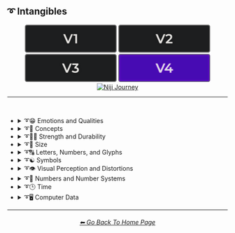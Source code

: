 <h2>➰ Intangibles</h2>

<div align="center">

[<img src="/Images/Repo_Parts/Buttons/Version_Buttons/button_version_V1_inactive.webp?raw=true" alt="MidJourney V1" height="64" />](/Pages/MJ_V1/Style_Pages/Sphere/Intangibles.md)
[<img src="/Images/Repo_Parts/Buttons/Version_Buttons/button_version_V2_inactive.webp?raw=true" alt="MidJourney V2" height="64" />](/Pages/MJ_V2/Style_Pages/Sphere/Intangibles.md)
[<img src="/Images/Repo_Parts/Buttons/Version_Buttons/button_version_V3_inactive.webp?raw=true" alt="MidJourney V3" height="64" />](/Pages/MJ_V3/Style_Pages/Just_The_Style/Intangibles.md)
[<img src="/Images/Repo_Parts/Buttons/Version_Buttons/button_version_V4_active.webp?raw=true" alt="MidJourney V4" height="64" />](/Pages/MJ_V4/Style_Pages/Just_The_Style/Intangibles.md)
<br>
[<img src="/Images/Repo_Parts/Buttons/Version_Buttons/button_version_niji_inactive_full.webp?raw=true" alt="Niji Journey" height="64" />](/Pages/Niji_Journey/Niji_V4/Style_Pages/Intangibles.md)


</div>

<hr>
<br>


- <details><summary>➰😁 Emotions and Qualities</summary><p><div align="center">

	| Happy | Happy Accidents | Joyful |
	| :-: | :-: | :-: |
	| <img src="/Images/MJ_V4/V4_Alpha_3.5/Midjourney_Styles/Happy.webp?raw=true" width="256" /> | <img src="/Images/MJ_V4/V4_Alpha_3.5/Midjourney_Styles/Happy_Accidents.webp?raw=true" width="256" /> | <img src="/Images/MJ_V4/V4_Alpha_3.5/Midjourney_Styles/Joyful.webp?raw=true" width="256" /> |
	
	<br>

	| Excited | Euphoric | Love |
	| :-: | :-: | :-: |
	| <img src="/Images/MJ_V4/V4_Alpha_3.5/Midjourney_Styles/Excited.webp?raw=true" width="256" /> | <img src="/Images/MJ_V4/V4_Alpha_3.5/Midjourney_Styles/Euphoric.webp?raw=true" width="256" /> | <img src="/Images/MJ_V4/V4_Alpha_3.5/Midjourney_Styles/Love.webp?raw=true" width="256" /> |

	<br>
	
	| Sad | Lonely | Depressing |
	| :-: | :-: | :-: |
	| <img src="/Images/MJ_V4/V4_Alpha_3.5/Midjourney_Styles/Sad.webp?raw=true" width="256" /> | <img src="/Images/MJ_V4/V4_Alpha_3.5/Midjourney_Styles/Lonely.webp?raw=true" width="256" /> | <img src="/Images/MJ_V4/V4_Alpha_3.5/Midjourney_Styles/Depressing.webp?raw=true" width="256" /> |
	
	<br>
	
	| Cheerful | Surprise |
	| :-: | :-: |
	| <img src="/Images/MJ_V4/V4_Alpha_3.5/Midjourney_Styles/Cheerful.webp?raw=true" width="256" /> | <img src="/Images/MJ_V4/V4_Alpha_3.5/Midjourney_Styles/Surprise.webp?raw=true" width="256" /> |

	<br>

	| Emotion | Emotional |
	| :-: | :-: |
	| <img src="/Images/MJ_V4/V4_Alpha_3.5/Midjourney_Styles/Emotion.webp?raw=true" width="256" /> | <img src="/Images/MJ_V4/V4_Alpha_3.5/Midjourney_Styles/Emotional.webp?raw=true" width="256" /> |

	<br>
	
	| Intense | Freaky |
	| :-: | :-: |
	| <img src="/Images/MJ_V4/V4_Alpha_3.5/Midjourney_Styles/Intense.webp?raw=true" width="256" /> | <img src="/Images/MJ_V4/V4_Alpha_3.5/Midjourney_Styles/Freaky.webp?raw=true" width="256" /> |

	<br>
	
	| Clever | Brilliant | Intelligent |
	| :-: | :-: | :-: |
	| <img src="/Images/MJ_V4/V4_Alpha_3.5/Midjourney_Styles/Clever.webp?raw=true" width="256" /> | <img src="/Images/MJ_V4/V4_Alpha_3.5/Midjourney_Styles/Brilliant.webp?raw=true" width="256" /> | <img src="/Images/MJ_V4/V4_Alpha_3.5/Midjourney_Styles/Intelligent.webp?raw=true" width="256" /> |

	<br>

	| Whimsical |
	| :-: |
	| <img src="/Images/MJ_V4/V4_Alpha_3.5/Midjourney_Styles/Whimsical.webp?raw=true" width="256" /> |
	
	<br>
	
	| Pleasing | Evocative |
	| :-: | :-: |
	| <img src="/Images/MJ_V4/V4_Alpha_3.5/Midjourney_Styles/Pleasing.webp?raw=true" width="256" /> | <img src="/Images/MJ_V4/V4_Alpha_3.5/Midjourney_Styles/Evocative.webp?raw=true" width="256" /> |

	<br>

	| Angry | Dangerous |
	| :-: | :-: |
	| <img src="/Images/MJ_V4/V4_Alpha_3.5/Midjourney_Styles/Angry.webp?raw=true" width="256" /> | <img src="/Images/MJ_V4/V4_Alpha_3.5/Midjourney_Styles/Dangerous.webp?raw=true" width="256" /> |

	<br>

	| Angelic | Good | Heavenly |
	| :-: | :-: | :-: |
	| <img src="/Images/MJ_V4/V4_Alpha_3.5/Midjourney_Styles/Angelic.webp?raw=true" width="256" /> | <img src="/Images/MJ_V4/V4_Alpha_3.5/Midjourney_Styles/Good.webp?raw=true" width="256" /> | <img src="/Images/MJ_V4/V4_Alpha_3.5/Midjourney_Styles/Heavenly.webp?raw=true" width="256" /> |

	<br>

	| Evil | Diabolic | Demonic |
	| :-: | :-: | :-: |
	| <img src="/Images/MJ_V4/V4_Alpha_3.5/Midjourney_Styles/Evil.webp?raw=true" width="256" /> | <img src="/Images/MJ_V4/V4_Alpha_3.5/Midjourney_Styles/Diabolic.webp?raw=true" width="256" /> | <img src="/Images/MJ_V4/V4_Alpha_3.5/Midjourney_Styles/Demonic.webp?raw=true" width="256" /> |

	<br>

	| Corrupt | Corrupted |
	| :-: | :-: |
	| <img src="/Images/MJ_V4/V4_Alpha_3.5/Midjourney_Styles/Corrupt.webp?raw=true" width="256" /> | <img src="/Images/MJ_V4/V4_Alpha_3.5/Midjourney_Styles/Corrupted.webp?raw=true" width="256" /> |

	<br>
	
	| God | Devil |
	| :-: | :-: |
	| <img src="/Images/MJ_V4/V4_Alpha_3.5/Midjourney_Styles/God.webp?raw=true" width="256" /> | <img src="/Images/MJ_V4/V4_Alpha_3.5/Midjourney_Styles/Devil.webp?raw=true" width="256" /> |

	<br>

	| Benevolent | Malevolent |
	| :-: | :-: |
	| <img src="/Images/MJ_V4/V4_Alpha_3.5/Midjourney_Styles/Benevolent.webp?raw=true" width="256" /> | <img src="/Images/MJ_V4/V4_Alpha_3.5/Midjourney_Styles/Malevolent.webp?raw=true" width="256" /> |

	<br>
	
	| Troubled | Cringey |
	| :-: | :-: |
	| <img src="/Images/MJ_V4/V4_Alpha_3.5/Midjourney_Styles/Troubled.webp?raw=true" width="256" /> | <img src="/Images/MJ_V4/V4_Alpha_3.5/Midjourney_Styles/Cringey.webp?raw=true" width="256" /> |

	<br>

	| Creepy | Horror | Frightened |
	| :-: | :-: | :-: |
	| <img src="/Images/MJ_V4/V4_Alpha_3.5/Midjourney_Styles/Creepy.webp?raw=true" width="256" /> | <img src="/Images/MJ_V4/V4_Alpha_3.5/Midjourney_Styles/Horror.webp?raw=true" width="256" /> | <img src="/Images/MJ_V4/V4_Alpha_3.5/Midjourney_Styles/Frightened.webp?raw=true" width="256" /> |

	<br>

	| Spooky | Haunting |
	| :-: | :-: |
	| <img src="/Images/MJ_V4/V4_Alpha_3.6/Midjourney_Styles/Spooky.webp?raw=true" width="256" /> | <img src="/Images/MJ_V4/V4_Alpha_3.6/Midjourney_Styles/Haunting.webp?raw=true" width="256" /> |
	
	<br>
	
	| Soulful | Sublime | Ideal |
	| :-: | :-: | :-: |
	| <img src="/Images/MJ_V4/V4_Alpha_3.5/Midjourney_Styles/Soulful.webp?raw=true" width="256" /> | <img src="/Images/MJ_V4/V4_Alpha_3.5/Midjourney_Styles/Sublime.webp?raw=true" width="256" /> | <img src="/Images/MJ_V4/V4_Alpha_3.5/Midjourney_Styles/Ideal.webp?raw=true" width="256" /> |

	<br>

	| Luscious | Consumable |
	| :-: | :-: |
	| <img src="/Images/MJ_V4/V4_Alpha_3.5/Midjourney_Styles/Luscious.webp?raw=true" width="256" /> | <img src="/Images/MJ_V4/V4_Alpha_3.5/Midjourney_Styles/Consumable.webp?raw=true" width="256" /> |

	<br>
	
	| Cute |
	| :-: |
	| <img src="/Images/MJ_V4/V4_Alpha_3.5/Midjourney_Styles/Cute.webp?raw=true" width="256" /> |

	</div></p></details>


- <details><summary>➰🧠 Concepts</summary><p><div align="center">

	| Concept | Conceptual | Number |
	| :-: | :-: | :-: |
	| <img src="/Images/MJ_V4/V4_Alpha_3.5/Midjourney_Styles/Concept.webp?raw=true" width="256" /> | <img src="/Images/MJ_V4/V4_Alpha_3.5/Midjourney_Styles/Conceptual.webp?raw=true" width="256" /> | <img src="/Images/MJ_V4/V4_Alpha_3.5/Midjourney_Styles/Number.webp?raw=true" width="256" /> |

	<br>

	| Infused | Refreshing | Essence |
	| :-: | :-: | :-: |
	| <img src="/Images/MJ_V4/V4_Alpha_3.5/Midjourney_Styles/Infused.webp?raw=true" width="256" /> | <img src="/Images/MJ_V4/V4_Alpha_3.5/Midjourney_Styles/Refreshing.webp?raw=true" width="256" /> | <img src="/Images/MJ_V4/V4_Alpha_3.5/Midjourney_Styles/Essence.webp?raw=true" width="256" /> |
	
	<br>
	
	| Esoteric | Supersonic | Magnetic |
	| :-: | :-: | :-: |
	| <img src="/Images/MJ_V4/V4_Alpha_3.5/Midjourney_Styles/Esoteric.webp?raw=true" width="256" /> | <img src="/Images/MJ_V4/V4_Alpha_3.5/Midjourney_Styles/Supersonic.webp?raw=true" width="256" /> | <img src="/Images/MJ_V4/V4_Alpha_3.5/Midjourney_Styles/Magnetic.webp?raw=true" width="256" /> |

	<br>

	| Significant | Insanity |
	| :-: | :-: |
	| <img src="/Images/MJ_V4/V4_Alpha_3.5/Midjourney_Styles/Significant.webp?raw=true" width="256" /> | <img src="/Images/MJ_V4/V4_Alpha_3.5/Midjourney_Styles/Insanity.webp?raw=true" width="256" /> |

	<br>

	| Void |
	| :-: |
	| <img src="/Images/MJ_V4/V4_Alpha_3.5/Midjourney_Styles/Void.webp?raw=true" width="256" /> |
	
	<br>
	
	| Theme |
	| :-: |
	| <img src="/Images/MJ_V4/V4_Alpha_3.5/Midjourney_Styles/Theme.webp?raw=true" width="256" /> |

	<br>

	| Neural | Bleak | Barren |
	| :-: | :-: | :-: |
	| <img src="/Images/MJ_V4/V4_Alpha_3.5/Midjourney_Styles/Neural.webp?raw=true" width="256" /> | <img src="/Images/MJ_V4/V4_Alpha_3.5/Midjourney_Styles/Bleak.webp?raw=true" width="256" /> | <img src="/Images/MJ_V4/V4_Alpha_3.5/Midjourney_Styles/Barren.webp?raw=true" width="256" /> |
	
	<br>

	| Eerie | Vast |
	| :-: | :-: |
	| <img src="/Images/MJ_V4/V4_Alpha_3.5/Midjourney_Styles/Eerie.webp?raw=true" width="256" /> | <img src="/Images/MJ_V4/V4_Alpha_3.5/Midjourney_Styles/Vast.webp?raw=true" width="256" /> |
	
	<br>

	| Nothing | Something |
	| :-: | :-: |
	| <img src="/Images/MJ_V4/V4_Alpha_3.5/Midjourney_Styles/Nothing.webp?raw=true" width="256" /> | <img src="/Images/MJ_V4/V4_Alpha_3.5/Midjourney_Styles/Something.webp?raw=true" width="256" /> |
	
	<br>
	
	| Anything | Everything |
	| :-: | :-: |
	| <img src="/Images/MJ_V4/V4_Alpha_3.5/Midjourney_Styles/Anything.webp?raw=true" width="256" /> | <img src="/Images/MJ_V4/V4_Alpha_3.5/Midjourney_Styles/Everything.webp?raw=true" width="256" /> |

	<br>

	| Someone | Somebody |
	| :-: | :-: |
	| <img src="/Images/MJ_V4/V4_Alpha_3.5/Midjourney_Styles/Someone.webp?raw=true" width="256" /> | <img src="/Images/MJ_V4/V4_Alpha_3.5/Midjourney_Styles/Somebody.webp?raw=true" width="256" /> |

	<br>

	| No-one | Nobody |
	| :-: | :-: |
	| <img src="/Images/MJ_V4/V4_Alpha_3.5/Midjourney_Styles/No-one.webp?raw=true" width="256" /> | <img src="/Images/MJ_V4/V4_Alpha_3.5/Midjourney_Styles/Nobody.webp?raw=true" width="256" /> |

	<br>

	| Anyone | Anybody |
	| :-: | :-: |
	| <img src="/Images/MJ_V4/V4_Alpha_3.5/Midjourney_Styles/Anyone.webp?raw=true" width="256" /> | <img src="/Images/MJ_V4/V4_Alpha_3.5/Midjourney_Styles/Anybody.webp?raw=true" width="256" /> |

	<br>
	
	| Forms | Freaky-Forms |
	| :-: | :-: |
	| <img src="/Images/MJ_V4/V4_Alpha_3.5/Midjourney_Styles/Forms.webp?raw=true" width="256" /> | <img src="/Images/MJ_V4/V4_Alpha_3.5/Midjourney_Styles/Freaky-Forms.webp?raw=true" width="256" /> |

	<br>
	
	| Unknown | Untitled |
	| :-: | :-: |
	| <img src="/Images/MJ_V4/V4_Alpha_3.5/Midjourney_Styles/Unknown.webp?raw=true" width="256" /> | <img src="/Images/MJ_V4/V4_Alpha_3.5/Midjourney_Styles/Untitled.webp?raw=true" width="256" /> |
	
	<br>
	
	| Example | Instance | Incarnation |
	| :-: | :-: | :-: |
	| <img src="/Images/MJ_V4/V4_Alpha_3.5/Midjourney_Styles/Example.webp?raw=true" width="256" /> | <img src="/Images/MJ_V4/V4_Alpha_3.5/Midjourney_Styles/Instance.webp?raw=true" width="256" /> | <img src="/Images/MJ_V4/V4_Alpha_3.5/Midjourney_Styles/Incarnation.webp?raw=true" width="256" /> |
	
	<br>
	
	| Multifarious | Diverse |
	| :-: | :-: |
	| <img src="/Images/MJ_V4/V4_Alpha_3.5/Midjourney_Styles/Multifarious.webp?raw=true" width="256" /> | <img src="/Images/MJ_V4/V4_Alpha_3.5/Midjourney_Styles/Diverse.webp?raw=true" width="256" /> |

	<br>
	
	| Feng Shui | Perfectionism | OCD |
	| :-: | :-: | :-: |
	| <img src="/Images/MJ_V4/V4_Alpha_3.5/Midjourney_Styles/Feng_Shui.webp?raw=true" width="256" /> | <img src="/Images/MJ_V4/V4_Alpha_3.5/Midjourney_Styles/Perfectionism.webp?raw=true" width="256" /> | <img src="/Images/MJ_V4/V4_Alpha_3.5/Midjourney_Styles/OCD.webp?raw=true" width="256" /> |
	
	<br>

	| Knolling | Organized | Sorted |
	| :-: | :-: | :-: |
	| <img src="/Images/MJ_V4/V4_Alpha_3.5/Midjourney_Styles/Knolling.webp?raw=true" width="256" /> | <img src="/Images/MJ_V4/V4_Alpha_3.5/Midjourney_Styles/Organized.webp?raw=true" width="256" /> | <img src="/Images/MJ_V4/V4_Alpha_3.5/Midjourney_Styles/Sorted.webp?raw=true" width="256" /> |

	<br>

	| Neat | Tidy | Archive |
	| :-: | :-: | :-: |
	| <img src="/Images/MJ_V4/V4_Alpha_3.5/Midjourney_Styles/Neat.webp?raw=true" width="256" /> | <img src="/Images/MJ_V4/V4_Alpha_3.5/Midjourney_Styles/Tidy.webp?raw=true" width="256" /> | <img src="/Images/MJ_V4/V4_Alpha_3.5/Midjourney_Styles/Archive.webp?raw=true" width="256" /> |

	<br>
	
	| Random | Technique |
	| :-: | :-: |
	| <img src="/Images/MJ_V4/V4_Alpha_3.5/Midjourney_Styles/Random.webp?raw=true" width="256" /> | <img src="/Images/MJ_V4/V4_Alpha_3.5/Midjourney_Styles/Technique.webp?raw=true" width="256" /> |

	<br>

	| Array | Flexible | Upside-Down |
	| :-: | :-: | :-: |
	| <img src="/Images/MJ_V4/V4_Alpha_3.5/Midjourney_Styles/Array.webp?raw=true" width="256" /> | <img src="/Images/MJ_V4/V4_Alpha_3.5/Midjourney_Styles/Flexible.webp?raw=true" width="256" /> | <img src="/Images/MJ_V4/V4_Alpha_3.5/Midjourney_Styles/Upside-Down.webp?raw=true" width="256" /> |

	<br>
	
	| Chiral | Chirality | Ambidextrous |
	| :-: | :-: | :-: |
	| <img src="/Images/MJ_V4/V4_Alpha_3.5/Midjourney_Styles/Chiral.webp?raw=true" width="256" /> | <img src="/Images/MJ_V4/V4_Alpha_3.5/Midjourney_Styles/Chirality.webp?raw=true" width="256" /> | <img src="/Images/MJ_V4/V4_Alpha_3.5/Midjourney_Styles/Ambidextrous.webp?raw=true" width="256" /> |
	
	<br>
	
	| Continuity | Paradigm |
	| :-: | :-: |
	| <img src="/Images/MJ_V4/V4_Alpha_3.5/Midjourney_Styles/Continuity.webp?raw=true" width="256" /> | <img src="/Images/MJ_V4/V4_Alpha_3.5/Midjourney_Styles/Paradigm.webp?raw=true" width="256" /> |

	<br>
	
	| Representation | Manifestation | Indication |
	| :-: | :-: | :-: |
	| <img src="/Images/MJ_V4/V4_Alpha_3.5/Midjourney_Styles/Representation.webp?raw=true" width="256" /> | <img src="/Images/MJ_V4/V4_Alpha_3.5/Midjourney_Styles/Manifestation.webp?raw=true" width="256" /> | <img src="/Images/MJ_V4/V4_Alpha_3.5/Midjourney_Styles/Indication.webp?raw=true" width="256" /> |
	
	<br>
	
	| Embodiment | Quintessence | Apotheosis |
	| :-: | :-: | :-: |
	| <img src="/Images/MJ_V4/V4_Alpha_3.5/Midjourney_Styles/Embodiment.webp?raw=true" width="256" /> | <img src="/Images/MJ_V4/V4_Alpha_3.5/Midjourney_Styles/Quintessence.webp?raw=true" width="256" /> | <img src="/Images/MJ_V4/V4_Alpha_3.5/Midjourney_Styles/Apotheosis.webp?raw=true" width="256" /> |

	<br>
	
	| Kinetic |
	| :-: |
	| <img src="/Images/MJ_V4/V4_Alpha_3.5/Midjourney_Styles/Kinetic.webp?raw=true" width="256" /> |

	<br>

	| Muted | Silence |
	| :-: | :-: |
	| <img src="/Images/MJ_V4/V4_Alpha_3.5/Midjourney_Styles/Muted.webp?raw=true" width="256" /> | <img src="/Images/MJ_V4/V4_Alpha_3.5/Midjourney_Styles/Silence.webp?raw=true" width="256" /> |

	<br>
	
	| Secret | Secretive |
	| :-: | :-: |
	| <img src="/Images/MJ_V4/V4_Alpha_3.5/Midjourney_Styles/Secret.webp?raw=true" width="256" /> | <img src="/Images/MJ_V4/V4_Alpha_3.5/Midjourney_Styles/Secretive.webp?raw=true" width="256" /> |

	<br>

	| Ambiguous Image | Bayer Matrix |
	| :-: | :-: |
	| <img src="/Images/MJ_V4/V4_Alpha_3.5/Midjourney_Styles/Ambiguous_Image.webp?raw=true" width="256" /> | <img src="/Images/MJ_V4/V4_Alpha_3.5/Midjourney_Styles/Bayer_Matrix.webp?raw=true" width="256" /> |

	<br>

	| Beginning | End | Extended |
    | :-: | :-: | :-: |
    | <img src="/Images/MJ_V4/V4_Alpha_3.5/Midjourney_Styles/Beginning.webp?raw=true" width="256" /> | <img src="/Images/MJ_V4/V4_Alpha_3.5/Midjourney_Styles/End.webp?raw=true" width="256" /> | <img src="/Images/MJ_V4/V4_Alpha_3.5/Midjourney_Styles/Extended.webp?raw=true" width="256" /> |

	<br>

	| Life | Death | Purgatory |
	| :-: | :-: | :-: |
	| <img src="/Images/MJ_V4/V4_Alpha_3.5/Midjourney_Styles/Life.webp?raw=true" width="256" /> | <img src="/Images/MJ_V4/V4_Alpha_3.5/Midjourney_Styles/Death.webp?raw=true" width="256" /> | <img src="/Images/MJ_V4/V4_Alpha_3.5/Midjourney_Styles/Purgatory.webp?raw=true" width="256" /> |

	<br>

	| Mind | Ego | Egodeath |
	| :-: | :-: | :-: |
	| <img src="/Images/MJ_V4/V4_Alpha_3.5/Midjourney_Styles/Mind.webp?raw=true" width="256" /> | <img src="/Images/MJ_V4/V4_Alpha_3.5/Midjourney_Styles/Ego.webp?raw=true" width="256" /> | <img src="/Images/MJ_V4/V4_Alpha_3.5/Midjourney_Styles/Egodeath.webp?raw=true" width="256" /> |

	<br>

	| Paradox | Cryptic |
	| :-: | :-: |
	|<img src="/Images/MJ_V4/V4_Alpha_3.5/Midjourney_Styles/Paradox.webp?raw=true" width="256" /> | <img src="/Images/MJ_V4/V4_Alpha_3.5/Midjourney_Styles/Cryptic.webp?raw=true" width="256" /> |

	<br>

	| Modified | Modification | Manipulation |
	| :-: | :-: | :-: |
	| <img src="/Images/MJ_V4/V4_Alpha_3.5/Midjourney_Styles/Modified.webp?raw=true" width="256" /> | <img src="/Images/MJ_V4/V4_Alpha_3.5/Midjourney_Styles/Modification.webp?raw=true" width="256" /> | <img src="/Images/MJ_V4/V4_Alpha_3.5/Midjourney_Styles/Manipulation.webp?raw=true" width="256" /> |
	
	<br>
	
	| Alterations |
	| :-: |
	| <img src="/Images/MJ_V4/V4_Alpha_3.5/Midjourney_Styles/Alterations.webp?raw=true" width="256" /> |

	<br>
	
	| Miscellaneous | Experimental |
	| :-: | :-: |
	| <img src="/Images/MJ_V4/V4_Alpha_3.5/Midjourney_Styles/Miscellaneous.webp?raw=true" width="256" /> | <img src="/Images/MJ_V4/V4_Alpha_3.5/Midjourney_Styles/Experimental.webp?raw=true" width="256" /> |
	
	<br>
	
	| Aspect | Ratio | Aspect Ratio |
	| :-: | :-: | :-: |
	| <img src="/Images/MJ_V4/V4_Alpha_3.5/Midjourney_Styles/Aspect.webp?raw=true" width="256" /> | <img src="/Images/MJ_V4/V4_Alpha_3.5/Midjourney_Styles/Ratio.webp?raw=true" width="256" /> | <img src="/Images/MJ_V4/V4_Alpha_3.5/Midjourney_Styles/Aspect_Ratio.webp?raw=true" width="256" /> |
	
	<br>

	| Physics | Wafting |
	| :-: | :-: |
	| <img src="/Images/MJ_V4/V4_Alpha_3.5/Midjourney_Styles/Physics.webp?raw=true" width="256" /> | <img src="/Images/MJ_V4/V4_Alpha_3.5/Midjourney_Styles/Wafting.webp?raw=true" width="256" /> |

	<br>

	| System | Prompt |
	| :-: | :-: |
	| <img src="/Images/MJ_V4/V4_Alpha_3.5/Midjourney_Styles/System.webp?raw=true" width="256" /> | <img src="/Images/MJ_V4/V4_Alpha_3.5/Midjourney_Styles/Prompt.webp?raw=true" width="256" /> |

    <br>

    | Sinusoid | Summation |
    | :-: | :-: |
    | <img src="/Images/MJ_V4/V4_Alpha_3.5/Midjourney_Styles/Sinusoid.webp?raw=true" width="256" /> | <img src="/Images/MJ_V4/V4_Alpha_3.5/Midjourney_Styles/Summation.webp?raw=true" width="256" /> |

    <br>

    | Destructive | Abrasion |
    | :-: | :-: |
    | <img src="/Images/MJ_V4/V4_Alpha_3.5/Midjourney_Styles/Destructive.webp?raw=true" width="256" /> | <img src="/Images/MJ_V4/V4_Alpha_3.5/Midjourney_Styles/Abrasion.webp?raw=true" width="256" /> |

    <br>

    | Obstructed | Convergence |
    | :-: | :-: |
    | <img src="/Images/MJ_V4/V4_Alpha_3.5/Midjourney_Styles/Obstructed.webp?raw=true" width="256" /> | <img src="/Images/MJ_V4/V4_Alpha_3.5/Midjourney_Styles/Convergence.webp?raw=true" width="256" /> |

    <br>

    | Displace | Shifted | Shifting |
    | :-: | :-: | :-: |
    | <img src="/Images/MJ_V4/V4_Alpha_3.5/Midjourney_Styles/Displace.webp?raw=true" width="256" /> | <img src="/Images/MJ_V4/V4_Alpha_3.5/Midjourney_Styles/Shifted.webp?raw=true" width="256" /> | <img src="/Images/MJ_V4/V4_Alpha_3.5/Midjourney_Styles/Shifting.webp?raw=true" width="256" /> |
	
	<br>
	
	| Accumulation | Accumulated |
	| :-: | :-: |
	| <img src="/Images/MJ_V4/V4_Alpha_3.5/Midjourney_Styles/Accumulation.webp?raw=true" width="256" /> | <img src="/Images/MJ_V4/V4_Alpha_3.5/Midjourney_Styles/Accumulated.webp?raw=true" width="256" /> |

	<br>

	| Resolution | Format |
	| :-: | :-: |
	| <img src="/Images/MJ_V4/V4_Alpha_3.5/Midjourney_Styles/Resolution.webp?raw=true" width="256" /> | <img src="/Images/MJ_V4/V4_Alpha_3.5/Midjourney_Styles/Format.webp?raw=true" width="256" /> |

	<br>
	
	| Breathing |
	| :-: |
	| <img src="/Images/MJ_V4/V4_Alpha_3.5/Midjourney_Styles/Breathing.webp?raw=true" width="256" /> |

	<br>
	
	| Play | Playing | Playful |
	| :-: | :-: | :-: |
	| <img src="/Images/MJ_V4/V4_Alpha_3.5/Midjourney_Styles/Play.webp?raw=true" width="256" /> | <img src="/Images/MJ_V4/V4_Alpha_3.5/Midjourney_Styles/Playing.webp?raw=true" width="256" /> | <img src="/Images/MJ_V4/V4_Alpha_3.5/Midjourney_Styles/Playful.webp?raw=true" width="256" /> |

	<br>
	
	| Wulfken |
	| :-: |
	| <img src="/Images/MJ_V4/V4_Alpha_3.5/Midjourney_Styles/Wulfken.webp?raw=true" width="256" /> |
	
	<br>
	
	| Nom | Nom-Nom |
	| :-: | :-: |
	| <img src="/Images/MJ_V4/V4_Alpha_3.5/Midjourney_Styles/Nom.webp?raw=true" width="256" /> | <img src="/Images/MJ_V4/V4_Alpha_3.5/Midjourney_Styles/Nom-Nom.webp?raw=true" width="256" /> |

	<br>
	
	| Derp | Hurr-Durr |
	| :-: | :-: |
	| <img src="/Images/MJ_V4/V4_Alpha_3.5/Midjourney_Styles/Derp.webp?raw=true" width="256" /> | <img src="/Images/MJ_V4/V4_Alpha_3.5/Midjourney_Styles/Hurr-Durr.webp?raw=true" width="256" /> |
	
	<br>
	
	| Derr | Durrific |
	| :-: | :-: |
	| <img src="/Images/MJ_V4/V4_Alpha_3.5/Midjourney_Styles/Derr.webp?raw=true" width="256" /> | <img src="/Images/MJ_V4/V4_Alpha_3.5/Midjourney_Styles/Durrific.webp?raw=true" width="256" /> |

	</div></p></details>


- <details><summary>➰🏋️‍♂️ Strength and Durability</summary><p><div align="center">

	| Weak | Strong | Durable |
	| :-: | :-: | :-: |
	| <img src="/Images/MJ_V4/V4_Alpha_3.5/Midjourney_Styles/Weak.webp?raw=true" width="256" /> | <img src="/Images/MJ_V4/V4_Alpha_3.5/Midjourney_Styles/Strong.webp?raw=true" width="256" /> | <img src="/Images/MJ_V4/V4_Alpha_3.5/Midjourney_Styles/Durable.webp?raw=true" width="256" /> |

	<br>

	| Powerful |
	| :-: |
	| <img src="/Images/MJ_V4/V4_Alpha_3.5/Midjourney_Styles/Powerful.webp?raw=true" width="256" /> |

	</div></p></details>


- <details><summary>➰🤏 Size</summary><p><div align="center">

	| Size | Bite-Sized | Scale |
	| :-: | :-: | :-: |
	| <img src="/Images/MJ_V4/V4_Alpha_3.5/Midjourney_Styles/Size.webp?raw=true" width="256" /> | <img src="/Images/MJ_V4/V4_Alpha_3.5/Midjourney_Styles/Bite-Sized.webp?raw=true" width="256" /> | <img src="/Images/MJ_V4/V4_Alpha_3.5/Midjourney_Styles/Scale.webp?raw=true" width="256" /> |
	
	<br>
	
	| Nano | Micro | Tiny |
	| :-: | :-: | :-: |
	| <img src="/Images/MJ_V4/V4_Alpha_3.5/Midjourney_Styles/Nano.webp?raw=true" width="256" /> | <img src="/Images/MJ_V4/V4_Alpha_3.5/Midjourney_Styles/Micro.webp?raw=true" width="256" /> | <img src="/Images/MJ_V4/V4_Alpha_3.5/Midjourney_Styles/Tiny.webp?raw=true" width="256" /> |
	
	<br>
	
	| Mini | Big | Large |
	| :-: | :-: | :-: |
	| <img src="/Images/MJ_V4/V4_Alpha_3.5/Midjourney_Styles/Mini.webp?raw=true" width="256" /> | <img src="/Images/MJ_V4/V4_Alpha_3.5/Midjourney_Styles/Big.webp?raw=true" width="256" /> | <img src="/Images/MJ_V4/V4_Alpha_3.5/Midjourney_Styles/Large.webp?raw=true" width="256" /> |

	<br>
	
	| Huge | Massive | Massive Scale |
	| :-: | :-: | :-: |
	| <img src="/Images/MJ_V4/V4_Alpha_3.5/Midjourney_Styles/Huge.webp?raw=true" width="256" /> | <img src="/Images/MJ_V4/V4_Alpha_3.5/Midjourney_Styles/Massive.webp?raw=true" width="256" /> | <img src="/Images/MJ_V4/V4_Alpha_3.5/Midjourney_Styles/Massive_Scale.webp?raw=true" width="256" /> |

	</div></p></details>


- <details><summary>➰🔠 Letters, Numbers, and Glyphs</summary><p>

  - <details><summary>🔠 Letters</summary><p><div align="center">

	| A | B | C |
	| :-: | :-: | :-: |
	| <img src="/Images/MJ_V4/V4_Alpha_3.6/Midjourney_Styles/Unicode_Characters/Letters/A.webp?raw=true" width="256" /> | <img src="/Images/MJ_V4/V4_Alpha_3.6/Midjourney_Styles/Unicode_Characters/Letters/B.webp?raw=true" width="256" /> | <img src="/Images/MJ_V4/V4_Alpha_3.6/Midjourney_Styles/Unicode_Characters/Letters/C.webp?raw=true" width="256" /> |
	
	<br>
	
	| D | E | F |
	| :-: | :-: | :-: |
	| <img src="/Images/MJ_V4/V4_Alpha_3.6/Midjourney_Styles/Unicode_Characters/Letters/D.webp?raw=true" width="256" /> | <img src="/Images/MJ_V4/V4_Alpha_3.6/Midjourney_Styles/Unicode_Characters/Letters/E.webp?raw=true" width="256" /> | <img src="/Images/MJ_V4/V4_Alpha_3.6/Midjourney_Styles/Unicode_Characters/Letters/F.webp?raw=true" width="256" /> |
	
	<br>
	
	| G | H | I |
	| :-: | :-: | :-: |
	| <img src="/Images/MJ_V4/V4_Alpha_3.6/Midjourney_Styles/Unicode_Characters/Letters/G.webp?raw=true" width="256" /> | <img src="/Images/MJ_V4/V4_Alpha_3.6/Midjourney_Styles/Unicode_Characters/Letters/H.webp?raw=true" width="256" /> | <img src="/Images/MJ_V4/V4_Alpha_3.6/Midjourney_Styles/Unicode_Characters/Letters/I.webp?raw=true" width="256" /> |
	
	<br>
	
	| J | K | L |
	| :-: | :-: | :-: |
	| <img src="/Images/MJ_V4/V4_Alpha_3.6/Midjourney_Styles/Unicode_Characters/Letters/J.webp?raw=true" width="256" /> | <img src="/Images/MJ_V4/V4_Alpha_3.6/Midjourney_Styles/Unicode_Characters/Letters/K.webp?raw=true" width="256" /> | <img src="/Images/MJ_V4/V4_Alpha_3.6/Midjourney_Styles/Unicode_Characters/Letters/L.webp?raw=true" width="256" /> |
	
	<br>
	
	| M | N | O |
	| :-: | :-: | :-: |
	| <img src="/Images/MJ_V4/V4_Alpha_3.6/Midjourney_Styles/Unicode_Characters/Letters/M.webp?raw=true" width="256" /> | <img src="/Images/MJ_V4/V4_Alpha_3.6/Midjourney_Styles/Unicode_Characters/Letters/N.webp?raw=true" width="256" /> | <img src="/Images/MJ_V4/V4_Alpha_3.6/Midjourney_Styles/Unicode_Characters/Letters/O.webp?raw=true" width="256" /> |
	
	<br>
	
	| P | Q | R |
	| :-: | :-: | :-: |
	| <img src="/Images/MJ_V4/V4_Alpha_3.6/Midjourney_Styles/Unicode_Characters/Letters/P.webp?raw=true" width="256" /> | <img src="/Images/MJ_V4/V4_Alpha_3.6/Midjourney_Styles/Unicode_Characters/Letters/Q.webp?raw=true" width="256" /> | <img src="/Images/MJ_V4/V4_Alpha_3.6/Midjourney_Styles/Unicode_Characters/Letters/R.webp?raw=true" width="256" /> |
	
	<br>
	
	| S | T | U |
	| :-: | :-: | :-: |
	| <img src="/Images/MJ_V4/V4_Alpha_3.6/Midjourney_Styles/Unicode_Characters/Letters/S.webp?raw=true" width="256" /> | <img src="/Images/MJ_V4/V4_Alpha_3.6/Midjourney_Styles/Unicode_Characters/Letters/T.webp?raw=true" width="256" /> | <img src="/Images/MJ_V4/V4_Alpha_3.6/Midjourney_Styles/Unicode_Characters/Letters/U.webp?raw=true" width="256" /> |
	
	<br>
	
	| V | W | X |
	| :-: | :-: | :-: |
	| <img src="/Images/MJ_V4/V4_Alpha_3.6/Midjourney_Styles/Unicode_Characters/Letters/V.webp?raw=true" width="256" /> | <img src="/Images/MJ_V4/V4_Alpha_3.6/Midjourney_Styles/Unicode_Characters/Letters/W.webp?raw=true" width="256" /> | <img src="/Images/MJ_V4/V4_Alpha_3.6/Midjourney_Styles/Unicode_Characters/Letters/X.webp?raw=true" width="256" /> |
	
	<br>
	
	| Y | Z |
	| :-: | :-: |
	| <img src="/Images/MJ_V4/V4_Alpha_3.6/Midjourney_Styles/Unicode_Characters/Letters/Y.webp?raw=true" width="256" /> | <img src="/Images/MJ_V4/V4_Alpha_3.6/Midjourney_Styles/Unicode_Characters/Letters/Z.webp?raw=true" width="256" /> |

	</div></p></details>


  - <details><summary>🔢 Numbers</summary><p><div align="center">

	| 0 | 1 | 2 |
	| :-: | :-: | :-: |
	| <img src="/Images/MJ_V4/V4_Alpha_3.6/Midjourney_Styles/Unicode_Characters/Numbers/0.webp?raw=true" width="256" /> | <img src="/Images/MJ_V4/V4_Alpha_3.6/Midjourney_Styles/Unicode_Characters/Numbers/1.webp?raw=true" width="256" /> | <img src="/Images/MJ_V4/V4_Alpha_3.6/Midjourney_Styles/Unicode_Characters/Numbers/2.webp?raw=true" width="256" /> |
	
	
	<br>
	
	| 3 | 4 | 5 |
	| :-: | :-: | :-: |
	| <img src="/Images/MJ_V4/V4_Alpha_3.6/Midjourney_Styles/Unicode_Characters/Numbers/3.webp?raw=true" width="256" /> | <img src="/Images/MJ_V4/V4_Alpha_3.6/Midjourney_Styles/Unicode_Characters/Numbers/4.webp?raw=true" width="256" /> | <img src="/Images/MJ_V4/V4_Alpha_3.6/Midjourney_Styles/Unicode_Characters/Numbers/5.webp?raw=true" width="256" /> |
	
	<br>
	
	| 6 | 7 | 8 |
	| :-: | :-: | :-: |
	| <img src="/Images/MJ_V4/V4_Alpha_3.6/Midjourney_Styles/Unicode_Characters/Numbers/6.webp?raw=true" width="256" /> | <img src="/Images/MJ_V4/V4_Alpha_3.6/Midjourney_Styles/Unicode_Characters/Numbers/7.webp?raw=true" width="256" /> | <img src="/Images/MJ_V4/V4_Alpha_3.6/Midjourney_Styles/Unicode_Characters/Numbers/8.webp?raw=true" width="256" /> |
	
	<br>
	
	| 9 |
	| :-: |
	| <img src="/Images/MJ_V4/V4_Alpha_3.6/Midjourney_Styles/Unicode_Characters/Numbers/9.webp?raw=true" width="256" /> |

	</div></p></details>


  - <details><summary>🔣 Unicode Symbols</summary><p><div align="center">

	| <br>,<p><div align="center"><i><h6>Comma</h6></i></div></p> | <br>&#x27;<p><div align="center"><i><h6>Apostrophe</h6></i></div></p> |
	| :-: | :-: |
	| <img src="/Images/MJ_V4/V4_Alpha_3.5/Midjourney_Styles/Unicode_Symbols/Comma.webp?raw=true" width="256" /> | <img src="/Images/MJ_V4/V4_Alpha_3.5/Midjourney_Styles/Unicode_Symbols/Apostrophe.webp?raw=true" width="256" /> |

	<br>

	| <br>&#x22;<p><div align="center"><i><h6>Quotation Mark</h6></i></div></p> | <br>„<p><div align="center"><i><h6>Double Low-9 Quotation Mark</h6></i></div></p> |
	| :-: | :-: |
	| <img src="/Images/MJ_V4/V4_Alpha_3.5/Midjourney_Styles/Unicode_Symbols/Quotation_Mark.webp?raw=true" width="256" /> | <img src="/Images/MJ_V4/V4_Alpha_3.5/Midjourney_Styles/Unicode_Symbols/Double_Low-9_Quotation_Mark.webp?raw=true" width="256" /> |

	<br>

	| <br>.<p><div align="center"><i><h6>Period</h6></i></div></p> | <br>…<p><div align="center"><i><h6>Ellipsis</h6></i></div></p> | <br>`<p><div align="center"><i><h6>Backtick</h6></i></div></p> |
	| :-: | :-: | :-: |
	| <img src="/Images/MJ_V4/V4_Alpha_3.5/Midjourney_Styles/Unicode_Symbols/Period.webp?raw=true" width="256" /> | <img src="/Images/MJ_V4/V4_Alpha_3.5/Midjourney_Styles/Unicode_Symbols/Ellipsis.webp?raw=true" width="256" /> | <img src="/Images/MJ_V4/V4_Alpha_3.5/Midjourney_Styles/Unicode_Symbols/Backtick.webp?raw=true" width="256" /> |

	<br>

	| <br>~<p><div align="center"><i><h6>Tilde</h6></i></div></p> | <br>_<p><div align="center"><i><h6>Underscore</h6></i></div></p> | <br>¯<p><div align="center"><i><h6>Macron</h6></i></div></p> |
	| :-: | :-: | :-: |
	| <img src="/Images/MJ_V4/V4_Alpha_3.5/Midjourney_Styles/Unicode_Symbols/Tilde.webp?raw=true" width="256" /> | <img src="/Images/MJ_V4/V4_Alpha_3.5/Midjourney_Styles/Unicode_Symbols/Underscore.webp?raw=true" width="256" /> | <img src="/Images/MJ_V4/V4_Alpha_3.5/Midjourney_Styles/Unicode_Symbols/Macron.webp?raw=true" width="256" /> |

	<br>

	| <br>@<p><div align="center"><i><h6>At Sign</h6></i></div></p> | <br>#<p><div align="center"><i><h6>Number Sign</h6></i></div></p> |
	| :-: | :-: |
	| <img src="/Images/MJ_V4/V4_Alpha_3.5/Midjourney_Styles/Unicode_Symbols/At_Sign.webp?raw=true" width="256" /> | <img src="/Images/MJ_V4/V4_Alpha_3.5/Midjourney_Styles/Unicode_Symbols/Number_Sign.webp?raw=true" width="256" /> |

	<br>

	| <br>^<p><div align="center"><i><h6>Caret</h6></i></div></p> | <br>°<p><div align="center"><i><h6>Degrees</h6></i></div></p> | <br>¤<p><div align="center"><i><h6>Currency Sign</h6></i></div></p> |
	| :-: | :-: | :-: |
	| <img src="/Images/MJ_V4/V4_Alpha_3.5/Midjourney_Styles/Unicode_Symbols/Caret.webp?raw=true" width="256" /> | <img src="/Images/MJ_V4/V4_Alpha_3.5/Midjourney_Styles/Unicode_Symbols/Degrees.webp?raw=true" width="256" /> | <img src="/Images/MJ_V4/V4_Alpha_3.5/Midjourney_Styles/Unicode_Symbols/Currency_Sign.webp?raw=true" width="256" /> |

	<br>

	| <br>$<p><div align="center"><i><h6>Dollar</h6></i></div></p> | <br>¢<p><div align="center"><i><h6>Cent</h6></i></div></p> | <br>£<p><div align="center"><i><h6>Pound</h6></i></div></p> |
	| :-: | :-: | :-: |
	| <img src="/Images/MJ_V4/V4_Alpha_3.5/Midjourney_Styles/Unicode_Symbols/Dollar.webp?raw=true" width="256" /> | <img src="/Images/MJ_V4/V4_Alpha_3.5/Midjourney_Styles/Unicode_Symbols/Cent.webp?raw=true" width="256" /> | <img src="/Images/MJ_V4/V4_Alpha_3.5/Midjourney_Styles/Unicode_Symbols/Pound.webp?raw=true" width="256" /> |

	<br>

	| <br>€<p><div align="center"><i><h6>Euro</h6></i></div></p> | <br>¥<p><div align="center"><i><h6>Yen</h6></i></div></p> | <br>₩<p><div align="center"><i><h6>Won</h6></i></div></p> |
	| :-: | :-: | :-: |
	| <img src="/Images/MJ_V4/V4_Alpha_3.5/Midjourney_Styles/Unicode_Symbols/Euro.webp?raw=true" width="256" /> | <img src="/Images/MJ_V4/V4_Alpha_3.5/Midjourney_Styles/Unicode_Symbols/Yen.webp?raw=true" width="256" /> | <img src="/Images/MJ_V4/V4_Alpha_3.5/Midjourney_Styles/Unicode_Symbols/Won.webp?raw=true" width="256" /> |

	<br>

	| <br>%<p><div align="center"><i><h6>Percent</h6></i></div></p> | <br>‰<p><div align="center"><i><h6>Permile</h6></i></div></p> |
	| :-: | :-: |
	| <img src="/Images/MJ_V4/V4_Alpha_3.5/Midjourney_Styles/Unicode_Symbols/Percent.webp?raw=true" width="256" /> | <img src="/Images/MJ_V4/V4_Alpha_3.5/Midjourney_Styles/Unicode_Symbols/Permile.webp?raw=true" width="256" /> |

	<br>

	| <br>&<p><div align="center"><i><h6>Ampersand</h6></i></div></p> | <br>⅋<p><div align="center"><i><h6>Turned Ampersand</h6></i></div></p> |
	| :-: | :-: |
	| <img src="/Images/MJ_V4/V4_Alpha_3.5/Midjourney_Styles/Unicode_Symbols/Ampersand.webp?raw=true" width="256" /> | <img src="/Images/MJ_V4/V4_Alpha_3.5/Midjourney_Styles/Unicode_Symbols/Turned_Ampersand.webp?raw=true" width="256" /> |

	<br>

	| <br>;<p><div align="center"><i><h6>Semicolon</h6></i></div></p> | <br>:<p><div align="center"><i><h6>Colon</h6></i></div></p> | <br>⁝<p><div align="center"><i><h6>Isocolon</h6></i></div></p> |
	| :-: | :-: | :-: |
	| <img src="/Images/MJ_V4/V4_Alpha_3.5/Midjourney_Styles/Unicode_Symbols/Semicolon.webp?raw=true" width="256" /> | <img src="/Images/MJ_V4/V4_Alpha_3.5/Midjourney_Styles/Unicode_Symbols/Colon.webp?raw=true" width="256" /> | <img src="/Images/MJ_V4/V4_Alpha_3.5/Midjourney_Styles/Unicode_Symbols/Isocolon.webp?raw=true" width="256" /> |

	<br>

	| <br>&#x7C;<p><div align="center"><i><h6>Vertical Bar</h6></i></div></p> | <br>¦<p><div align="center"><i><h6>Broken Vertical Bar</h6></i></div></p> |
	| :-: | :-: |
	| <img src="/Images/MJ_V4/V4_Alpha_3.5/Midjourney_Styles/Unicode_Symbols/Vertical_Bar.webp?raw=true" width="256" /> | <img src="/Images/MJ_V4/V4_Alpha_3.5/Midjourney_Styles/Unicode_Symbols/Broken_Vertical_Bar.webp?raw=true" width="256" /> |

	<br>

	| <br>/<p><div align="center"><i><h6>Slash</h6></i></div></p> | <br>&#x5C;<p><div align="center"><i><h6>Backslash</h6></i></div></p> |
	| :-: | :-: |
	| <img src="/Images/MJ_V4/V4_Alpha_3.5/Midjourney_Styles/Unicode_Symbols/Slash.webp?raw=true" width="256" /> | <img src="/Images/MJ_V4/V4_Alpha_3.5/Midjourney_Styles/Unicode_Symbols/Backslash.webp?raw=true" width="256" /> |

	<br>

	| <br>+<p><div align="center"><i><h6>Plus</h6></i></div></p> | <br>-<p><div align="center"><i><h6>Hyphen</h6></i></div></p> | <br>±<p><div align="center"><i><h6>Plus-Minus Sign</h6></i></div></p> |
	| :-: | :-: | :-: |
	| <img src="/Images/MJ_V4/V4_Alpha_3.5/Midjourney_Styles/Unicode_Symbols/Plus.webp?raw=true" width="256" /> | <img src="/Images/MJ_V4/V4_Alpha_3.5/Midjourney_Styles/Unicode_Symbols/Hyphen.webp?raw=true" width="256" /> | <img src="/Images/MJ_V4/V4_Alpha_3.5/Midjourney_Styles/Unicode_Symbols/Plus-Minus_Sign.webp?raw=true" width="256" /> |

	<br>

	| <br>×<p><div align="center"><i><h6>Multiply</h6></i></div></p> | <br>÷<p><div align="center"><i><h6>Divide</h6></i></div></p> | <br>=<p><div align="center"><i><h6>Equals</h6></i></div></p> |
	| :-: | :-: | :-: |
	| <img src="/Images/MJ_V4/V4_Alpha_3.5/Midjourney_Styles/Unicode_Symbols/Multiply.webp?raw=true" width="256" /> | <img src="/Images/MJ_V4/V4_Alpha_3.5/Midjourney_Styles/Unicode_Symbols/Divide.webp?raw=true" width="256" /> | <img src="/Images/MJ_V4/V4_Alpha_3.5/Midjourney_Styles/Unicode_Symbols/Equals.webp?raw=true" width="256" /> |

	<br>

	| <br><<p><div align="center"><i><h6>Less Than</h6></i></div></p> | <br>><p><div align="center"><i><h6>Greater Than</h6></i></div></p> |
	| :-: | :-: |
	| <img src="/Images/MJ_V4/V4_Alpha_3.5/Midjourney_Styles/Unicode_Symbols/Less_Than.webp?raw=true" width="256" /> | <img src="/Images/MJ_V4/V4_Alpha_3.5/Midjourney_Styles/Unicode_Symbols/Greater_Than.webp?raw=true" width="256" /> |

	<br>

	| <br>!<p><div align="center"><i><h6>Exclimation Mark</h6></i></div></p> | <br>¡<p><div align="center"><i><h6>Inverted Exclimation Mark</h6></i></div></p> |
	| :-: | :-: |
	| <img src="/Images/MJ_V4/V4_Alpha_3.5/Midjourney_Styles/Unicode_Symbols/Exclimation_Mark.webp?raw=true" width="256" /> | <img src="/Images/MJ_V4/V4_Alpha_3.5/Midjourney_Styles/Unicode_Symbols/Inverted_Exclimation_Mark.webp?raw=true" width="256" /> |

	<br>

	| <br>?<p><div align="center"><i><h6>Question Mark</h6></i></div></p> | <br>¿<p><div align="center"><i><h6>Inverted Question Mark</h6></i></div></p> | <br>‽<p><div align="center"><i><h6>Interrobang</h6></i></div></p> |
	| :-: | :-: | :-: |
	| <img src="/Images/MJ_V4/V4_Alpha_3.5/Midjourney_Styles/Unicode_Symbols/Question_Mark.webp?raw=true" width="256" /> | <img src="/Images/MJ_V4/V4_Alpha_3.5/Midjourney_Styles/Unicode_Symbols/Inverted_Question_Mark.webp?raw=true" width="256" /> | <img src="/Images/MJ_V4/V4_Alpha_3.5/Midjourney_Styles/Unicode_Symbols/Interrobang.webp?raw=true" width="256" /> |

	<br>

	| <br>*<p><div align="center"><i><h6>Asterisk</h6></i></div></p> | <br>⁂<p><div align="center"><i><h6>Asterism</h6></i></div></p> |
	| :-: | :-: |
	| <img src="/Images/MJ_V4/V4_Alpha_3.5/Midjourney_Styles/Unicode_Symbols/Asterisk.webp?raw=true" width="256" /> | <img src="/Images/MJ_V4/V4_Alpha_3.5/Midjourney_Styles/Unicode_Symbols/Asterism.webp?raw=true" width="256" /> |

	<br>

	| <br>•<p><div align="center"><i><h6>Bullet</h6></i></div></p> | <br>‣<p><div align="center"><i><h6>Triangular Bullet</h6></i></div></p> |
	| :-: | :-: |
	| <img src="/Images/MJ_V4/V4_Alpha_3.5/Midjourney_Styles/Unicode_Symbols/Bullet.webp?raw=true" width="256" /> | <img src="/Images/MJ_V4/V4_Alpha_3.5/Midjourney_Styles/Unicode_Symbols/Triangular_Bullet.webp?raw=true" width="256" /> |

	<br>

	| <br>○<p><div align="center"><i><h6>White Circle</h6></i></div></p> | <br>●<p><div align="center"><i><h6>Black Circle</h6></i></div></p> |
	| :-: | :-: |
	| <img src="/Images/MJ_V4/V4_Alpha_3.5/Midjourney_Styles/Unicode_Symbols/White_Circle.webp?raw=true" width="256" /> | <img src="/Images/MJ_V4/V4_Alpha_3.5/Midjourney_Styles/Unicode_Symbols/Black_Circle.webp?raw=true" width="256" /> |

	<br>

	| <br>□<p><div align="center"><i><h6>White Square</h6></i></div></p> | <br>■<p><div align="center"><i><h6>Black Square</h6></i></div></p> | ▪<br>︎<p><div align="center"><i><h6>Small Black Square</h6></i></div></p> |
	| :-: | :-: | :-: |
	| <img src="/Images/MJ_V4/V4_Alpha_3.5/Midjourney_Styles/Unicode_Symbols/White_Square.webp?raw=true" width="256" /> | <img src="/Images/MJ_V4/V4_Alpha_3.5/Midjourney_Styles/Unicode_Symbols/Black_Square.webp?raw=true" width="256" /> | <img src="/Images/MJ_V4/V4_Alpha_3.5/Midjourney_Styles/Unicode_Symbols/Small_Black_Square.webp?raw=true" width="256" /> |

	<br>

	| <br>☆<p><div align="center"><i><h6>Star</h6></i></div></p> | <br>◇<p><div align="center"><i><h6>Diamond</h6></i></div></p> |
	| :-: | :-: |
	| <img src="/Images/MJ_V4/V4_Alpha_3.5/Midjourney_Styles/Unicode_Symbols/Star.webp?raw=true" width="256" /> | <img src="/Images/MJ_V4/V4_Alpha_3.5/Midjourney_Styles/Unicode_Symbols/Diamond.webp?raw=true" width="256" /> |

	<br>

	| <br>♤<p><div align="center"><i><h6>Spade</h6></i></div></p> | <br>♡<p><div align="center"><i><h6>Heart</h6></i></div></p> | <br>♧<p><div align="center"><i><h6>Club</h6></i></div></p> |
	| :-: | :-: | :-: |
	| <img src="/Images/MJ_V4/V4_Alpha_3.5/Midjourney_Styles/Unicode_Symbols/Spade.webp?raw=true" width="256" /> | <img src="/Images/MJ_V4/V4_Alpha_3.5/Midjourney_Styles/Unicode_Symbols/Heart.webp?raw=true" width="256" /> | <img src="/Images/MJ_V4/V4_Alpha_3.5/Midjourney_Styles/Unicode_Symbols/Club.webp?raw=true" width="256" /> |

	<br>

	| <br>†<p><div align="center"><i><h6>Dagger</h6></i></div></p> | <br>‡<p><div align="center"><i><h6>Double Dagger</h6></i></div></p> |
	| :-: | :-: |
	| <img src="/Images/MJ_V4/V4_Alpha_3.5/Midjourney_Styles/Unicode_Symbols/Dagger.webp?raw=true" width="256" /> | <img src="/Images/MJ_V4/V4_Alpha_3.5/Midjourney_Styles/Unicode_Symbols/Double_Dagger.webp?raw=true" width="256" /> |

	<br>

	| <br>(<p><div align="center"><i><h6>Left Parenthesis</h6></i></div></p> | <br>)<p><div align="center"><i><h6>Right Parenthesis</h6></i></div></p> |
	| :-: | :-: |
	| <img src="/Images/MJ_V4/V4_Alpha_3.5/Midjourney_Styles/Unicode_Symbols/Left_Parenthesis.webp?raw=true" width="256" /> | <img src="/Images/MJ_V4/V4_Alpha_3.5/Midjourney_Styles/Unicode_Symbols/Right_Parenthesis.webp?raw=true" width="256" /> |

	<br>

	| <br>[<p><div align="center"><i><h6>Left Square Bracket</h6></i></div></p> | <br>]<p><div align="center"><i><h6>Right Square Bracket</h6></i></div></p> |
	| :-: | :-: |
	| <img src="/Images/MJ_V4/V4_Alpha_3.5/Midjourney_Styles/Unicode_Symbols/Left_Square_Bracket.webp?raw=true" width="256" /> | <img src="/Images/MJ_V4/V4_Alpha_3.5/Midjourney_Styles/Unicode_Symbols/Right_Square_Bracket.webp?raw=true" width="256" /> |

	<br>

	| <br>{<p><div align="center"><i><h6>Left Curly Bracket</h6></i></div></p> | <br>}<p><div align="center"><i><h6>Right Curly Bracket</h6></i></div></p> |
	| :-: | :-: |
	| <img src="/Images/MJ_V4/V4_Alpha_3.5/Midjourney_Styles/Unicode_Symbols/Left_Curly_Bracket.webp?raw=true" width="256" /> | <img src="/Images/MJ_V4/V4_Alpha_3.5/Midjourney_Styles/Unicode_Symbols/Right_Curly_Bracket.webp?raw=true" width="256" /> |

	<br>

	| <br>《<p><div align="center"><i><h6>Left Guillemet</h6></i></div></p> | <br>》<p><div align="center"><i><h6>Right Guillemet</h6></i></div></p> |
	| :-: | :-: |
	| <img src="/Images/MJ_V4/V4_Alpha_3.5/Midjourney_Styles/Unicode_Symbols/Left_Guillemet.webp?raw=true" width="256" /> | <img src="/Images/MJ_V4/V4_Alpha_3.5/Midjourney_Styles/Unicode_Symbols/Right_Guillemet.webp?raw=true" width="256" /> |

	<br>

	| <br>‹<p><div align="center"><i><h6>Single Left-Pointing Angle Quotation Mark</h6></i></div></p> | <br>›<p><div align="center"><i><h6>Single Right-Pointing Angle Quotation Mark</h6></i></div></p> |
	| :-: | :-: |
	| <img src="/Images/MJ_V4/V4_Alpha_3.5/Midjourney_Styles/Unicode_Symbols/Single_Left-Pointing_Angle Quotation_Mark.webp?raw=true" width="256" /> | <img src="/Images/MJ_V4/V4_Alpha_3.5/Midjourney_Styles/Unicode_Symbols/Single_Right-Pointing_Angle_Quotation_Mark.webp?raw=true" width="256" /> |

	<br>

	| <br>«<p><div align="center"><i><h6>Double Left-Pointing Angle Quotation Mark</h6></i></div></p> | <br>»<p><div align="center"><i><h6>Double Right-Pointing Angle Quotation Mark</h6></i></div></p> |
	| :-: | :-: |
	| <img src="/Images/MJ_V4/V4_Alpha_3.5/Midjourney_Styles/Unicode_Symbols/Double_Left-Pointing_Angle Quotation_Mark.webp?raw=true" width="256" /> | <img src="/Images/MJ_V4/V4_Alpha_3.5/Midjourney_Styles/Unicode_Symbols/Double_Right-Pointing_Angle_Quotation_Mark.webp?raw=true" width="256" /> |

	<br>

	| <br>™<p><div align="center"><i><h6>Trademark</h6></i></div></p> | <br>©<p><div align="center"><i><h6>Copyright</h6></i></div></p> | <br>®<p><div align="center"><i><h6>Registered Trademark</h6></i></div></p> |
	| :-: | :-: | :-: |
	| <img src="/Images/MJ_V4/V4_Alpha_3.5/Midjourney_Styles/Unicode_Symbols/Trademark.webp?raw=true" width="256" /> | <img src="/Images/MJ_V4/V4_Alpha_3.5/Midjourney_Styles/Unicode_Symbols/Copyright.webp?raw=true" width="256" /> | <img src="/Images/MJ_V4/V4_Alpha_3.5/Midjourney_Styles/Unicode_Symbols/Registered_Trademark.webp?raw=true" width="256" /> |

	<br>

	| <br>§<p><div align="center"><i><h6>Section Sign</h6></i></div></p> | <br>¶<p><div align="center"><i><h6>Paragraph</h6></i></div></p> | <br>⁋<p><div align="center"><i><h6>Pilcrow</h6></i></div></p> |
	| :-: | :-: | :-: |
	| <img src="/Images/MJ_V4/V4_Alpha_3.5/Midjourney_Styles/Unicode_Symbols/Section_Sign.webp?raw=true" width="256" /> | <img src="/Images/MJ_V4/V4_Alpha_3.5/Midjourney_Styles/Unicode_Symbols/Paragraph.webp?raw=true" width="256" /> | <img src="/Images/MJ_V4/V4_Alpha_3.5/Midjourney_Styles/Unicode_Symbols/Pilcrow.webp?raw=true" width="256" /> |

	<br>

	| <br>⁁<p><div align="center"><i><h6>Caret Insertion Point</h6></i></div></p> | <br>ƒ<p><div align="center"><i><h6>LatinF</h6></i></div></p> |
	| :-: | :-: |
	| <img src="/Images/MJ_V4/V4_Alpha_3.5/Midjourney_Styles/Unicode_Symbols/Caret_Insertion_Point.webp?raw=true" width="256" /> | <img src="/Images/MJ_V4/V4_Alpha_3.5/Midjourney_Styles/Unicode_Symbols/Latin_F.webp?raw=true" width="256" /> |

	<br>

	| <br>←<p><div align="center"><i><h6>Left Arrow</h6></i></div></p> | <br>→<p><div align="center"><i><h6>Right Arrow</h6></i></div></p> |
	| :-: | :-: |
	| <img src="/Images/MJ_V4/V4_Alpha_3.5/Midjourney_Styles/Unicode_Symbols/Left_Arrow.webp?raw=true" width="256" /> | <img src="/Images/MJ_V4/V4_Alpha_3.5/Midjourney_Styles/Unicode_Symbols/Right_Arrow.webp?raw=true" width="256" /> |

	<br>

	| <br>↑<p><div align="center"><i><h6>Up Arrow</h6></i></div></p> | <br>↓<p><div align="center"><i><h6>Down Arrow</h6></i></div></p> |
	| :-: | :-: |
	| <img src="/Images/MJ_V4/V4_Alpha_3.5/Midjourney_Styles/Unicode_Symbols/Up_Arrow.webp?raw=true" width="256" /> | <img src="/Images/MJ_V4/V4_Alpha_3.5/Midjourney_Styles/Unicode_Symbols/Down_Arrow.webp?raw=true" width="256" /> |

	<br>

	| <br>⁚<p><div align="center"><i><h6>Two Dots</h6></i></div></p> | <br>⁖<p><div align="center"><i><h6>Three Dots</h6></i></div></p> | <br>⁙<p><div align="center"><i><h6>Five Dots</h6></i></div></p> |
	| :-: | :-: | :-: |
	| <img src="/Images/MJ_V4/V4_Alpha_3.5/Midjourney_Styles/Unicode_Symbols/Two_Dots.webp?raw=true" width="256" /> | <img src="/Images/MJ_V4/V4_Alpha_3.5/Midjourney_Styles/Unicode_Symbols/Three_Dots.webp?raw=true" width="256" /> | <img src="/Images/MJ_V4/V4_Alpha_3.5/Midjourney_Styles/Unicode_Symbols/Five_Dots.webp?raw=true" width="256" /> |

	<br>

	| <br>⁘<p><div align="center"><i><h6>Four Dots</h6></i></div></p> | <br>⁛<p><div align="center"><i><h6>Four Dots</h6></i></div></p> | <br>⁞<p><div align="center"><i><h6>Vertical Four Dots</h6></i></div></p> |
	| :-: | :-: | :-: |
	| <img src="/Images/MJ_V4/V4_Alpha_3.5/Midjourney_Styles/Unicode_Symbols/Four_Dots.webp?raw=true" width="256" /> | <img src="/Images/MJ_V4/V4_Alpha_3.5/Midjourney_Styles/Unicode_Symbols/Spaced_Four_Dots.webp?raw=true" width="256" /> | <img src="/Images/MJ_V4/V4_Alpha_3.5/Midjourney_Styles/Unicode_Symbols/Vertical_Four_Dots.webp?raw=true" width="256" /> |

	</div></p></details>
  </p></details>

- <details><summary>➰☯ Symbols</summary><p>

  - <details><summary>☯♓ Zodiac Signs</summary><p><div align="center">

    | Capricornus | Aquarius | Pisces |
    | :-: | :-: | :-: |
    | <img src="/Images/MJ_V4/V4_Alpha_3.5/Midjourney_Styles/Capricornus.webp?raw=true" width="256" /> | <img src="/Images/MJ_V4/V4_Alpha_3.5/Midjourney_Styles/Aquarius.webp?raw=true" width="256" /> | <img src="/Images/MJ_V4/V4_Alpha_3.5/Midjourney_Styles/Pisces.webp?raw=true" width="256" /> |

    <br>

    | Aries | Taurus | Gemini |
    | :-: | :-: | :-: |
    | <img src="/Images/MJ_V4/V4_Alpha_3.5/Midjourney_Styles/Aries.webp?raw=true" width="256" /> | <img src="/Images/MJ_V4/V4_Alpha_3.5/Midjourney_Styles/Taurus.webp?raw=true" width="256" /> | <img src="/Images/MJ_V4/V4_Alpha_3.5/Midjourney_Styles/Gemini.webp?raw=true" width="256" /> |

    <br>

    | Cancer | Leo | Virgo |
    | :-: | :-: | :-: |
    | <img src="/Images/MJ_V4/V4_Alpha_3.5/Midjourney_Styles/Cancer.webp?raw=true" width="256" /> | <img src="/Images/MJ_V4/V4_Alpha_3.5/Midjourney_Styles/Leo.webp?raw=true" width="256" /> | <img src="/Images/MJ_V4/V4_Alpha_3.5/Midjourney_Styles/Virgo.webp?raw=true" width="256" /> |

    <br>

    | Libra | Scorpio | Sagittarius |
    | :-: | :-: | :-: |
    | <img src="/Images/MJ_V4/V4_Alpha_3.5/Midjourney_Styles/Libra.webp?raw=true" width="256" /> | <img src="/Images/MJ_V4/V4_Alpha_3.5/Midjourney_Styles/Scorpio.webp?raw=true" width="256" /> | <img src="/Images/MJ_V4/V4_Alpha_3.5/Midjourney_Styles/Sagittarius.webp?raw=true" width="256" /> |

	</div></p></details>


  - <details><summary>☯ Other Symbols</summary><p><div align="center">

	| Symbol | Symbols |
	| :-: | :-: |
	| <img src="/Images/MJ_V4/V4_Alpha_3.5/Midjourney_Styles/Symbol.webp?raw=true" width="256" /> | <img src="/Images/MJ_V4/V4_Alpha_3.5/Midjourney_Styles/Symbols.webp?raw=true" width="256" /> |

	<br>

	| Emblem | Sigil | Blissymbol |
	| :-: | :-: | :-: |
	| <img src="/Images/MJ_V4/V4_Alpha_3.5/Midjourney_Styles/Emblem.webp?raw=true" width="256" /> | <img src="/Images/MJ_V4/V4_Alpha_3.5/Midjourney_Styles/Sigil.webp?raw=true" width="256" /> | <img src="/Images/MJ_V4/V4_Alpha_3.5/Midjourney_Styles/Blissymbol.webp?raw=true" width="256" /> |
	
	<br>
	
	| Rune |
	| :-: |
	| <img src="/Images/MJ_V4/V4_Alpha_3.5/Midjourney_Styles/Rune.webp?raw=true" width="256" /> |

	<br>

	| Emoticon | Emote |
	| :-: | :-: |
	| <img src="/Images/MJ_V4/V4_Alpha_3.5/Midjourney_Styles/Emoticon.webp?raw=true" width="256" /> | <img src="/Images/MJ_V4/V4_Alpha_3.5/Midjourney_Styles/Emote.webp?raw=true" width="256" /> |

	<br>

	| Zodiac | Zodiac Sign |
	| :-: | :-: |
	| <img src="/Images/MJ_V4/V4_Alpha_3.5/Midjourney_Styles/Zodiac.webp?raw=true" width="256" /> | <img src="/Images/MJ_V4/V4_Alpha_3.5/Midjourney_Styles/Zodiac_Sign.webp?raw=true" width="256" /> |

	<br>

	| Alchemical-Symbols | Astronomical-Symbols |
	| :-: | :-: |
	| <img src="/Images/MJ_V4/V4_Alpha_3.5/Midjourney_Styles/Alchemical-Symbols.webp?raw=true" width="256" /> | <img src="/Images/MJ_V4/V4_Alpha_3.5/Midjourney_Styles/Astronomical-Symbols.webp?raw=true" width="256" /> |
	
	<br>
	
	| Logogram | Ideogram |
	| :-: | :-: |
	| <img src="/Images/MJ_V4/V4_Alpha_3.5/Midjourney_Styles/Logogram.webp?raw=true" width="256" /> | <img src="/Images/MJ_V4/V4_Alpha_3.5/Midjourney_Styles/Ideogram.webp?raw=true" width="256" /> |
	
	<br>
	
	| Lexigram | Lexigram Symbol |
	| :-: | :-: |
	| <img src="/Images/MJ_V4/V4_Alpha_3.5/Midjourney_Styles/Lexigram.webp?raw=true" width="256" /> | <img src="/Images/MJ_V4/V4_Alpha_3.5/Midjourney_Styles/Lexigram_Symbol.webp?raw=true" width="256" /> |
	
	<br>
	
	| Therblig | Therblig Symbol |
	| :-: | :-: |
	| <img src="/Images/MJ_V4/V4_Alpha_3.5/Midjourney_Styles/Therblig.webp?raw=true" width="256" /> | <img src="/Images/MJ_V4/V4_Alpha_3.5/Midjourney_Styles/Therblig_Symbol.webp?raw=true" width="256" /> |
	
	<br>
	
	| Glyph | Glyphigram |
	| :-: | :-: |
	| <img src="/Images/MJ_V4/V4_Alpha_3.5/Midjourney_Styles/Glyph.webp?raw=true" width="256" /> | <img src="/Images/MJ_V4/V4_Alpha_3.5/Midjourney_Styles/Glyphigram.webp?raw=true" width="256" /> |
	
	<br>
	
	| Hieroglyphica | Hieroglyphical |
	| :-: | :-: |
	| <img src="/Images/MJ_V4/V4_Alpha_3.5/Midjourney_Styles/Hieroglyphica.webp?raw=true" width="256" /> | <img src="/Images/MJ_V4/V4_Alpha_3.5/Midjourney_Styles/Hieroglyphical.webp?raw=true" width="256" /> |
	
	<br>

	| Yin Yang | Om Symbol | Clef |
	| :-: | :-: | :-: |
	| <img src="/Images/MJ_V4/V4_Alpha_3.5/Midjourney_Styles/Yin_Yang.webp?raw=true" width="256" /> | <img src="/Images/MJ_V4/V4_Alpha_3.5/Midjourney_Styles/Om_Symbol.webp?raw=true" width="256" /> | <img src="/Images/MJ_V4/V4_Alpha_3.5/Midjourney_Styles/Clef.webp?raw=true" width="256" /> |

	<br>
	
	| Ouroboros | Valknut |
	| :-: | :-: |
	| <img src="/Images/MJ_V4/V4_Alpha_3.5/Midjourney_Styles/Ouroboros.webp?raw=true" width="256" /> | <img src="/Images/MJ_V4/V4_Alpha_3.5/Midjourney_Styles/Valknut.webp?raw=true" width="256" /> |

	<br>
	
	| Skull and Crossbones | Skull and Crossbones Symbol |
	| :-: | :-: |
	| <img src="/Images/MJ_V4/V4_Alpha_3.5/Midjourney_Styles/Skull_and_Crossbones.webp?raw=true" width="256" /> | <img src="/Images/MJ_V4/V4_Alpha_3.5/Midjourney_Styles/Skull_and_Crossbones_Symbol.webp?raw=true" width="256" /> |
	
	<br>
	
	| Atomic Whirl | Symbol of Chaos | Ichthys Symbol |
	| :-: | :-: | :-: |
	| <img src="/Images/MJ_V4/V4_Alpha_3.5/Midjourney_Styles/Atomic_Whirl.webp?raw=true" width="256" /> | <img src="/Images/MJ_V4/V4_Alpha_3.5/Midjourney_Styles/Symbol_of_Chaos.webp?raw=true" width="256" /> | <img src="/Images/MJ_V4/V4_Alpha_3.5/Midjourney_Styles/Ichthys_Symbol.webp?raw=true" width="256" /> |
	
	<br>
	
	| Croatian Interlace |
	| :-: |
	| <img src="/Images/MJ_V4/V4_Alpha_3.5/Midjourney_Styles/Croatian_Interlace.webp?raw=true" width="256" /> |

	</div></p></details>

  </p></details>


- <details><summary>➰👁 Visual Perception and Distortions</summary><p><div align="center">

	| Visual Perception | Visual Agnosia | Vertigo |
	| :-: | :-: | :-: |
	| <img src="/Images/MJ_V4/V4_Alpha_3.5/Midjourney_Styles/Visual_Perception.webp?raw=true" width="256" /> | <img src="/Images/MJ_V4/V4_Alpha_3.5/Midjourney_Styles/Visual_Agnosia.webp?raw=true" width="256" /> | <img src="/Images/MJ_V4/V4_Alpha_3.5/Midjourney_Styles/Vertigo.webp?raw=true" width="256" /> |

	<br>

	| Ianothinopsia | Dysmorphopsia |
	| :-: | :-: |
	| <img src="/Images/MJ_V4/V4_Alpha_3.5/Midjourney_Styles/Ianothinopsia.webp?raw=true" width="256" /> | <img src="/Images/MJ_V4/V4_Alpha_3.5/Midjourney_Styles/Dysmorphopsia.webp?raw=true" width="256" /> |
	
	<br>
	
	| Micropsia | Microtelepsia |
	| :-: | :-: |
	| <img src="/Images/MJ_V4/V4_Alpha_3.5/Midjourney_Styles/Micropsia.webp?raw=true" width="256" /> | <img src="/Images/MJ_V4/V4_Alpha_3.5/Midjourney_Styles/Microtelepsia.webp?raw=true" width="256" /> |
	
	<br>
	
	| Macropsia | Pelopsia |
	| :-: | :-: |
	| <img src="/Images/MJ_V4/V4_Alpha_3.5/Midjourney_Styles/Macropsia.webp?raw=true" width="256" /> | <img src="/Images/MJ_V4/V4_Alpha_3.5/Midjourney_Styles/Pelopsia.webp?raw=true" width="256" /> |
	
	<br>
	
	| Xanthopsia | Achromatopsia |
	| :-: | :-: |
	| <img src="/Images/MJ_V4/V4_Alpha_3.5/Midjourney_Styles/Xanthopsia.webp?raw=true" width="256" /> | <img src="/Images/MJ_V4/V4_Alpha_3.5/Midjourney_Styles/Achromatopsia.webp?raw=true" width="256" /> |

  </div></p></details>


- <details><summary>➰🔢 Numbers and Number Systems</summary><p>

  - <details><summary>🔢 Numbers</summary><p><div align="center">

	| Hundred | Thousand |
	| :-: | :-: |
	| <img src="/Images/MJ_V4/V4_Alpha_3.5/Midjourney_Styles/Hundred.webp?raw=true" width="256" /> | <img src="/Images/MJ_V4/V4_Alpha_3.5/Midjourney_Styles/Thousand.webp?raw=true" width="256" /> |

	<br>

	| Million | Billion | Trillion |
	| :-: | :-: | :-: |
	| <img src="/Images/MJ_V4/V4_Alpha_3.5/Midjourney_Styles/Million.webp?raw=true" width="256" /> | <img src="/Images/MJ_V4/V4_Alpha_3.5/Midjourney_Styles/Billion.webp?raw=true" width="256" /> | <img src="/Images/MJ_V4/V4_Alpha_3.5/Midjourney_Styles/Trillion.webp?raw=true" width="256" /> |

	<br>
	
	| Quadrillion |
	| :-: |
	| <img src="/Images/MJ_V4/V4_Alpha_3.5/Midjourney_Styles/Quadrillion.webp?raw=true" width="256" /> |

	</div></p></details>


  - <details><summary>🔢 Number Systems</summary><p><div align="center">

	| Unary | Binary | Ternary |
	| :-: | :-: | :-: |
	| <img src="/Images/MJ_V4/V4_Alpha_3.5/Midjourney_Styles/Unary.webp?raw=true" width="256" /> | <img src="/Images/MJ_V4/V4_Alpha_3.5/Midjourney_Styles/Binary.webp?raw=true" width="256" /> | <img src="/Images/MJ_V4/V4_Alpha_3.5/Midjourney_Styles/Ternary.webp?raw=true" width="256" /> |
	
	<br>
	
	| Quaternary | Quinary | Senary |
	| :-: | :-: | :-: |
	| <img src="/Images/MJ_V4/V4_Alpha_3.5/Midjourney_Styles/Quaternary.webp?raw=true" width="256" /> | <img src="/Images/MJ_V4/V4_Alpha_3.5/Midjourney_Styles/Quinary.webp?raw=true" width="256" /> | <img src="/Images/MJ_V4/V4_Alpha_3.5/Midjourney_Styles/Senary.webp?raw=true" width="256" /> |
	
	<br>
	
	| Septenary | Octal | Nonary |
	| :-: | :-: | :-: |
	| <img src="/Images/MJ_V4/V4_Alpha_3.5/Midjourney_Styles/Septenary.webp?raw=true" width="256" /> | <img src="/Images/MJ_V4/V4_Alpha_3.5/Midjourney_Styles/Octal.webp?raw=true" width="256" /> | <img src="/Images/MJ_V4/V4_Alpha_3.5/Midjourney_Styles/Nonary.webp?raw=true" width="256" /> |
	
	<br>
	
	| Decimal | Hexadecimal |
	| :-: | :-: |
	| <img src="/Images/MJ_V4/V4_Alpha_3.5/Midjourney_Styles/Decimal.webp?raw=true" width="256" /> | <img src="/Images/MJ_V4/V4_Alpha_3.5/Midjourney_Styles/Hexadecimal.webp?raw=true" width="256" /> |

	</div></p></details>


  - <details><summary>🔢 Tuples</summary><p><div align="center">

	| Single | Double | Triple |
	| :-: | :-: | :-: |
	| <img src="/Images/MJ_V4/V4_Alpha_3.5/Midjourney_Styles/Single.webp?raw=true" width="256" /> | <img src="/Images/MJ_V4/V4_Alpha_3.5/Midjourney_Styles/Double.webp?raw=true" width="256" /> | <img src="/Images/MJ_V4/V4_Alpha_3.5/Midjourney_Styles/Triple.webp?raw=true" width="256" /> |
	
	<br>
	
	| Quadruple | Quintuple |
	| :-: | :-: |
	| <img src="/Images/MJ_V4/V4_Alpha_3.5/Midjourney_Styles/Quadruple.webp?raw=true" width="256" /> | <img src="/Images/MJ_V4/V4_Alpha_3.5/Midjourney_Styles/Quintuple.webp?raw=true" width="256" /> |

	</div></p></details>

  </p></details>


- <details><summary>➰🕒 Time</summary><p><div align="center">

    | Early | Late |
	| :-: | :-: |
	| <img src="/Images/MJ_V4/V4_Alpha_3.5/Midjourney_Styles/Early.webp?raw=true" width="256" /> | <img src="/Images/MJ_V4/V4_Alpha_3.5/Midjourney_Styles/Late.webp?raw=true" width="256" /> |
	
	<br>
	
	| Past | Future |
	| :-: | :-: |
	| <img src="/Images/MJ_V4/V4_Alpha_3.5/Midjourney_Styles/Past.webp?raw=true" width="256" /> | <img src="/Images/MJ_V4/V4_Alpha_3.5/Midjourney_Styles/Future.webp?raw=true" width="256" /> |
	
	<br>
	
	| Time | Present-Time | Current-Time |
	| :-: | :-: | :-: |
	| <img src="/Images/MJ_V4/V4_Alpha_3.5/Midjourney_Styles/Time.webp?raw=true" width="256" /> | <img src="/Images/MJ_V4/V4_Alpha_3.5/Midjourney_Styles/Present-Time.webp?raw=true" width="256" /> | <img src="/Images/MJ_V4/V4_Alpha_3.5/Midjourney_Styles/Current-Time.webp?raw=true" width="256" /> |
	
	<br>
	
	| Second | Minute | Hour |
	| :-: | :-: | :-: |
	| <img src="/Images/MJ_V4/V4_Alpha_3.5/Midjourney_Styles/Second.webp?raw=true" width="256" /> | <img src="/Images/MJ_V4/V4_Alpha_3.5/Midjourney_Styles/Minute.webp?raw=true" width="256" /> | <img src="/Images/MJ_V4/V4_Alpha_3.5/Midjourney_Styles/Hour.webp?raw=true" width="256" /> |
	
	<br>
	
	| Week | Month | Year |
	| :-: | :-: | :-: |
	| <img src="/Images/MJ_V4/V4_Alpha_3.5/Midjourney_Styles/Week.webp?raw=true" width="256" /> | <img src="/Images/MJ_V4/V4_Alpha_3.5/Midjourney_Styles/Month.webp?raw=true" width="256" /> | <img src="/Images/MJ_V4/V4_Alpha_3.5/Midjourney_Styles/Year.webp?raw=true" width="256" /> |
	
	<br>
	
	| Decade | Millennia |
	| :-: | :-: |
	| <img src="/Images/MJ_V4/V4_Alpha_3.5/Midjourney_Styles/Decade.webp?raw=true" width="256" /> | <img src="/Images/MJ_V4/V4_Alpha_3.5/Midjourney_Styles/Millennia.webp?raw=true" width="256" /> |
	
	<br>
	
	| Epoch | Aeon |
	| :-: | :-: |
	| <img src="/Images/MJ_V4/V4_Alpha_3.5/Midjourney_Styles/Epoch.webp?raw=true" width="256" /> | <img src="/Images/MJ_V4/V4_Alpha_3.5/Midjourney_Styles/Aeon.webp?raw=true" width="256" /> |

	</div></p></details>


- <details><summary>➰🖥 Computer Data</summary><p><div align="center">

    | Bit | Byte |
	| :-: | :-: |
	| <img src="/Images/MJ_V4/V4_Alpha_3.5/Midjourney_Styles/Bit.webp?raw=true" width="256" /> | <img src="/Images/MJ_V4/V4_Alpha_3.5/Midjourney_Styles/Byte.webp?raw=true" width="256" /> |
	
	<br>
	
	| Kilobyte | Megabyte |
	| :-: | :-: |
	| <img src="/Images/MJ_V4/V4_Alpha_3.5/Midjourney_Styles/Kilobyte.webp?raw=true" width="256" /> | <img src="/Images/MJ_V4/V4_Alpha_3.5/Midjourney_Styles/Megabyte.webp?raw=true" width="256" /> |
	
	<br>
	
	| Gigabyte | Terabyte |
	| :-: | :-: |
	| <img src="/Images/MJ_V4/V4_Alpha_3.5/Midjourney_Styles/Gigabyte.webp?raw=true" width="256" /> | <img src="/Images/MJ_V4/V4_Alpha_3.5/Midjourney_Styles/Terabyte.webp?raw=true" width="256" /> |
	
	<br>
	
	| Petabyte | Exabyte |
	| :-: | :-: |
	| <img src="/Images/MJ_V4/V4_Alpha_3.5/Midjourney_Styles/Petabyte.webp?raw=true" width="256" /> | <img src="/Images/MJ_V4/V4_Alpha_3.5/Midjourney_Styles/Exabyte.webp?raw=true" width="256" /> |
	
	<br>
	
	| Zettabyte | Yottabyte |
	| :-: | :-: |
	| <img src="/Images/MJ_V4/V4_Alpha_3.5/Midjourney_Styles/Zettabyte.webp?raw=true" width="256" /> | <img src="/Images/MJ_V4/V4_Alpha_3.5/Midjourney_Styles/Yottabyte.webp?raw=true" width="256" /> |

	</div></p></details>


<hr><!--------------->
<div align="center">
<h6><a href="/README.md">⬅ Go Back To Home Page</a></h6>
</div>